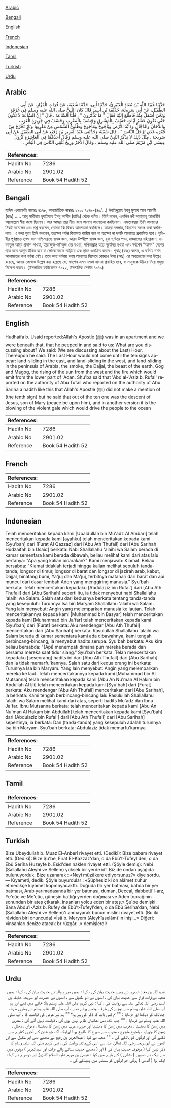 [Arabic](#arabic)

[Bengali](#bengali)

[English](#english)

[French](#french)

[Indonesian](#indonesian)

[Tamil](#tamil)

[Turkish](#turkish)

[Urdu](#urdu)

## Arabic


<div dir="rtl" lang="ar" style={{fontSize:'larger',backgroundColor:'#f8f9fa',padding:20}}>
حَدَّثَنَا عُبَيْدُ اللَّهِ بْنُ مُعَاذٍ الْعَنْبَرِيُّ، حَدَّثَنَا أَبِي، حَدَّثَنَا شُعْبَةُ، عَنْ فُرَاتٍ الْقَزَّازِ، عَنْ أَبِي الطُّفَيْلِ، عَنْ أَبِي سَرِيحَةَ، حُذَيْفَةَ بْنِ أَسِيدٍ قَالَ كَانَ النَّبِيُّ صلى الله عليه وسلم فِي غُرْفَةٍ وَنَحْنُ أَسْفَلَ مِنْهُ فَاطَّلَعَ إِلَيْنَا فَقَالَ ‏"‏ مَا تَذْكُرُونَ ‏"‏ ‏.‏ قُلْنَا السَّاعَةَ ‏.‏ قَالَ ‏"‏ إِنَّ السَّاعَةَ لاَ تَكُونُ حَتَّى تَكُونَ عَشْرُ آيَاتٍ خَسْفٌ بِالْمَشْرِقِ وَخَسْفٌ بِالْمَغْرِبِ وَخَسْفٌ فِي جَزِيرَةِ الْعَرَبِ وَالدُّخَانُ وَالدَّجَّالُ وَدَابَّةُ الأَرْضِ وَيَأْجُوجُ وَمَأْجُوجُ وَطُلُوعُ الشَّمْسِ مِنْ مَغْرِبِهَا وَنَارٌ تَخْرُجُ مِنْ قُعْرَةِ عَدَنٍ تَرْحَلُ النَّاسَ ‏"‏ ‏.‏ قَالَ شُعْبَةُ وَحَدَّثَنِي عَبْدُ الْعَزِيزِ بْنُ رُفَيْعٍ عَنْ أَبِي الطُّفَيْلِ عَنْ أَبِي سَرِيحَةَ ‏.‏ مِثْلَ ذَلِكَ لاَ يَذْكُرُ النَّبِيَّ صلى الله عليه وسلم وَقَالَ أَحَدُهُمَا فِي الْعَاشِرَةِ نُزُولُ عِيسَى ابْنِ مَرْيَمَ صلى الله عليه وسلم ‏.‏ وَقَالَ الآخَرُ وَرِيحٌ تُلْقِي النَّاسَ فِي الْبَحْرِ ‏.‏
</div>
<div style={{backgroundColor:'#f8f9fa',padding:20, marginBottom: 10}}><table> <thead> <tr> <th>References:</th> <th></th> </tr> </thead> <tbody><tr><td>Hadith No</td><td>7286</td></tr><tr><td>Arabic No</td><td>2901.02</td></tr><tr><td>Reference</td><td>Book 54 Hadith 52</td></tr></tbody></table></div>

## Bengali


<div dir="ltr" lang="bn" style={{fontSize:'larger',backgroundColor:'#f8f9fa',padding:20}}>
হাদিস একাডেমি নাম্বারঃ ৭১৭৮, আন্তর্জাতিক নাম্বারঃ ২৯০১ ৭১৭৮-(৪০/...) উবাইদুল্লাহ ইবনু মুআয আল আম্বারী (রহঃ) ..... আবূ সারীহাহ হুযাইফাহ ইবনু আসীদ (রাযিঃ) থেকে বর্ণিত। তিনি বলেন, একদিন নবী সাল্লাল্লাহু আলাইহি ওয়াসাল্লাম স্বীয় কক্ষে ছিলেন। আর আমরা তার নীচে বসে আলাপ আলোচনা করছিলাম। এমতাবস্থায় তিনি আমাদের নিকট আসলেন এবং প্রশ্ন করলেন, তোমরা কি বিষয়ে আলোচনা করছিলে। আমরা বললাম, কিয়ামত সম্বন্ধে কথা বলছিলাম। এ কথা শুনে তিনি বললেন, ততক্ষণ পর্যন্ত কিয়ামত কায়িম হবে না যতক্ষণ না দশটি আলামত প্রকাশিত হবে। পৃথিবীর পূর্বপ্রান্তে ভূখণ্ড ধ্বস পশ্চিমপ্রান্তে ভূখণ্ড ধ্বস, আরব উপদ্বীপে ভূখণ্ড ধ্বস, ধূয়া ছড়িয়ে পড়া, দাজ্জালের বহিঃপ্রকাশ, দাব্বাতুল আর্‌য প্রকাশ পাওয়া, ইয়া'জুজ-মা'জুজ বের হওয়া, পশ্চিমপ্রান্ত হতে সূর্যোদয় হওয়া এবং সর্বশেষ "আদন" দেশের প্রান্ত হতে আগুন উত্থিত হবে যা লোকেদেরকে তাড়িয়ে এক স্থানে একত্রিত করবে। শুবাহ্ (রহঃ) বলেন, এ বর্ণনায় দশম আলামতের কথা বর্ণনা নেই। তবে অন্য বর্ণনায় দশম আলামত হিসেবে কোথাও ঈসা (আঃ) এর অবতরণের কথা উল্লেখ রয়েছে, আবার কোথাও উল্লেখ করা হয়েছে যে, সর্বশেষ এমন দমকা হাওয়া প্রবাহিত হবে, যা মানুষকে উড়িয়ে নিয়ে সমুদ্রে নিক্ষেপ করবে। (ইসলামিক ফাউন্ডেশন ৭০২২, ইসলামিক সেন্টার ৭০৭৯)
</div>
<div style={{backgroundColor:'#f8f9fa',padding:20, marginBottom: 10}}><table> <thead> <tr> <th>References:</th> <th></th> </tr> </thead> <tbody><tr><td>Hadith No</td><td>7286</td></tr><tr><td>Arabic No</td><td>2901.02</td></tr><tr><td>Reference</td><td>Book 54 Hadith 52</td></tr></tbody></table></div>

## English


<div dir="ltr" lang="en" style={{fontSize:'larger',backgroundColor:'#f8f9fa',padding:20}}>
Hudhaifa b. Usaid reported:Allah's Apostle (ﷺ) was in an apartment and we were beneath that, that he peeped in and said to us: What are you discussing about? We said: (We are discussing about the Last) Hour. Thereupon he said: The Last Hour would not come until the ten signs appear: land-sliding in the east, and land-sliding in the west, and land-sliding in the peninsula of Arabia, the smoke, the Dajjal, the beast of the earth, Gog and Magog, the rising of the sun from the west and the fire which would emit from the lower part of 'Adan. Shu'ba said that 'Abd al-'Aziz b. Rufai' reported on the authority of Abu Tufail who reported on the authority of Abu Sariha a hadith like this that Allah's Apostle (ﷺ) did not make a mention of (the tenth sign) but he said that out of the ten one was the descent of Jesus, son of Mary (peace be upon him), and in another version it is the blowing of the violent gale which would drive the people to the ocean
</div>
<div style={{backgroundColor:'#f8f9fa',padding:20, marginBottom: 10}}><table> <thead> <tr> <th>References:</th> <th></th> </tr> </thead> <tbody><tr><td>Hadith No</td><td>7286</td></tr><tr><td>Arabic No</td><td>2901.02</td></tr><tr><td>Reference</td><td>Book 54 Hadith 52</td></tr></tbody></table></div>

## French


<div dir="ltr" lang="fr" style={{fontSize:'larger',backgroundColor:'#f8f9fa',padding:20}}>

</div>
<div style={{backgroundColor:'#f8f9fa',padding:20, marginBottom: 10}}><table> <thead> <tr> <th>References:</th> <th></th> </tr> </thead> <tbody><tr><td>Hadith No</td><td>7286</td></tr><tr><td>Arabic No</td><td>2901.02</td></tr><tr><td>Reference</td><td>Book 54 Hadith 52</td></tr></tbody></table></div>

## Indonesian


<div dir="ltr" lang="id" style={{fontSize:'larger',backgroundColor:'#f8f9fa',padding:20}}>
Telah menceritakan kepada kami [Ubaidullah bin Mu'adz Al Ambari] telah menceritakan kepada kami [ayahku] telah menceritakan kepada kami [Syu'bah] dari [Furat Al Qazzaz] dari [Abu Ath Thufail] dari [Abu Sarihah Hudzaifah bin Usaid] berkata: Nabi Shallallahu 'alaihi wa Salam berada di kamar sementara kami berada dibawah, beliau melihat kami dari atas lalu bertanya: "Apa yang kalian bicarakan?" Kami menjawab: Kiamat. Beliau bersabda: "Kiamat tidaklah terjadi hingga kalian melihat sepuluh tanda-tanda; longsor di timur, longsor di barat dan longsor di jazirah arab, kabut, Dajjal, binatang bumi, Ya'juj dan Ma'juj, terbitnya matahari dari barat dan api muncul dari dasar lembah Aden yang menggiring manusia." Syu'bah berkata: Telah menceritakan kepadaku [Abdulaziz bin Rufai'] dari [Abu Ath Thufail] dari [Abu Sarihah] seperti itu, ia tidak menyebut nabi Shallallahu 'alaihi wa Salam. Salah satu dari keduanya berkata tentang tanda-tanda yang kesepuluh: Turunnya Isa bin Maryam Shallallahu 'alaihi wa Salam. Yang lain menyebut: Angin yang melemparkan manusia ke lautan. Telah menceritakannya kepada kami [Muhammad bin Basyar] telah menceritakan kepada kami [Muhammad bin Ja'far] telah menceritakan kepada kami [Syu'bah] dari [Furat] berkata: Aku mendengar [Abu Ath Thufail] menceritakan dari [Abu Sarihah] berkata: Rasulullah Shallallahu 'alaihi wa Salam berada di kamar sementara kami ada dibawahnya, kami tengah berbincang-bincang, ia menyebut hadits serupa. Syu'bah berkata: Aku kira beliau bersabda: "(Api) menempati dimana pun mereka berada dan bersama mereka saat tidur siang." Syu'bah berkata: Telah menceritakan kepadaku [seseorang] hadits ini dari [Abu Ath Thufail] dari [Abu Sarihah] dan ia tidak memarfu'kannya. Salah satu dari kedua orang ini berkata: Turunnya Isa bin Maryam. Yang lain menyebut: Angin yang melemparkan mereka ke laut. Telah menceritakannya kepada kami [Muhammad bin Al Mutsanna] telah menceritakan kepada kami [Abu An Nu'man Al Hakim bin Abdullah Al Ijli] telah menceritakan kepada kami [Syu'bah] dari [Furat] berkata: Aku mendengar [Abu Ath Thufail] menceritakan dari [Abu Sarihah], ia berkata: Kami tengah berbincang-bincang lalu Rasulullah Shallallahu 'alaihi wa Salam melihat kami dari atas, seperti hadits Mu'adz dan Ibnu Ja'far. Ibnu Mutsanna berkata: telah menceritakan kepada kami [Abu An Nu'man Al Hakam bin Abdullah] telah menceritakan kepada kami [Syu'bah] dari [Abdulaziz bin Rufai'] dari [Abu Ath Thufail] dari [Abu Sarihah] sepertinya, ia berkata: Dan (tanda-tanda) yang kesepuluh adalah turunnya Isa bin Maryam. Syu'bah berkata: Abdulaziz tidak memarfu'kannya
</div>
<div style={{backgroundColor:'#f8f9fa',padding:20, marginBottom: 10}}><table> <thead> <tr> <th>References:</th> <th></th> </tr> </thead> <tbody><tr><td>Hadith No</td><td>7286</td></tr><tr><td>Arabic No</td><td>2901.02</td></tr><tr><td>Reference</td><td>Book 54 Hadith 52</td></tr></tbody></table></div>

## Tamil


<div dir="ltr" lang="ta" style={{fontSize:'larger',backgroundColor:'#f8f9fa',padding:20}}>

</div>
<div style={{backgroundColor:'#f8f9fa',padding:20, marginBottom: 10}}><table> <thead> <tr> <th>References:</th> <th></th> </tr> </thead> <tbody><tr><td>Hadith No</td><td>7286</td></tr><tr><td>Arabic No</td><td>2901.02</td></tr><tr><td>Reference</td><td>Book 54 Hadith 52</td></tr></tbody></table></div>

## Turkish


<div dir="ltr" lang="tr" style={{fontSize:'larger',backgroundColor:'#f8f9fa',padding:20}}>
Bize Ubeydullah b. Muaz El-Anberî rivayet etti. (Dediki): Bize babam rivayet etti. (Dediki): Bize Şu'be, Fırat EI-Kazzâz'dan, o da Ebû't-Tufeyl'den, o da Ebû Serîha Huzeyfe b. Esid'den naklen rivayet etti. (Şöyle demiş): Nebi (Sallallahu Aleyhi ve Sellem) yüksek bir yerde idî. Biz de ondan aşağıda bulunuyorduk. Bize uzanarak : «Neyi müzâkere ediyorsunuz?» diye sordu. — Kıyameti, dedik. Şöyle buyurdular : «Şüphesiz ki on alâmet zuhur etmedikçe kıyamet kopmnyacakttr. Doğuda bîr yer batması, batıda bir yer batması, Arab yarımadasında bir yer batması, duman, Deccal, dabbetü'l-arz, Ye'cûc ve Me'cûc, güneşin battığı yerden doğması ve Aden toprağının sonundan bir ateş çtkarak, insanları yolcu eden bir ateş.» Şu'be demişki: Bana Abdu'l-Aziz b. Rufey de Ebû't-Tufeyl'den, o da Ebû Serîha'dan, Nebi (Sallallahu Aleyhi ve Sellem)'i anmayarak bunun mislini rivayet etti. (Bu iki râviden biri onuncuda) «İsâ b. Meryem (Aleyhîsselâm)'ın inişi...» Diğeri: «insanları denize atacak br rüzgâr...» demişlerdir
</div>
<div style={{backgroundColor:'#f8f9fa',padding:20, marginBottom: 10}}><table> <thead> <tr> <th>References:</th> <th></th> </tr> </thead> <tbody><tr><td>Hadith No</td><td>7286</td></tr><tr><td>Arabic No</td><td>2901.02</td></tr><tr><td>Reference</td><td>Book 54 Hadith 52</td></tr></tbody></table></div>

## Urdu


<div dir="rtl" lang="ur" style={{fontSize:'larger',backgroundColor:'#f8f9fa',padding:20}}>
عبیداللہ بن معاذ عنبری نے ہمیں حدیث بیان کی ، کہا : ہمیں میرے والد نے حدیث بیان کی ، کہا : ہمیں شعبہ نےفرات قزاز سے حدیث بیان کی ، انھوں نے ابو طفیل سے ، انھوں نے حضرت ابو سریحہ حذیفہ بن اسید رضی اللہ تعالیٰ عنہ سے روایت کی ، کہا : نبی کریم صلی اللہ علیہ وسلم بالا خانے میں تھے اور ہم آپ صلی اللہ علیہ وسلم سے نیچے کی طرف بیٹھے ہوئے تھے ، آپ صلی اللہ علیہ وسلم نے ہماری طرف جھانک کر دیکھا اور فرمایا : "" تم کس بات کا ذکر کررہے ہو؟ "" ہم نے عرض کی قیامت کا ۔ آپ صلی اللہ علیہ وسلم نے فرمایا : "" جب تک دس نشانیاں ظاہر نہیں ہوں گی ، قیامت نہیں آئے گی : مشرق میں زمین کا دھنسنا ، مغرب میں زمین کا دھنسنا اور جزیرہ عرب میں زمین کا دھنسنا ، دھواں ، دجال ، زمین کا چوپایہ ، یاجوج ماجوج ، مغرب سے سورج کا طلوع ہونا اورایک آگ جو عدن کے آخری کنارے سے نکلے گی اور لوگوں کو ہانکے گی ۔ "" شعبہ نے کہا : عبدالعزیز بن رفیع نے مجھے بھی ابو طفیل سے اور انھوں نے ابوسریحہ رضی اللہ تعالیٰ عنہ سے اسی کےمانند روایت کی ، نبی کریم صلی اللہ علیہ وسلم کا ذکر نہیں کیا ( موقوف حدیث بیان کی ) اور ( مجھے حدیث سنانے والے فرات اور عبدالعزیز ) دونوں میں سے ایک نے دسویں ( نشانی ) کے بارے میں کہا : عیسیٰ بن مریم علیہ السلام کانزول اور دوسرے نے کہا : ایک ہوا ( آندھی ) ہوگی جو لوگوں کو سمندر میں پھینکے گی ۔
</div>
<div style={{backgroundColor:'#f8f9fa',padding:20, marginBottom: 10}}><table> <thead> <tr> <th>References:</th> <th></th> </tr> </thead> <tbody><tr><td>Hadith No</td><td>7286</td></tr><tr><td>Arabic No</td><td>2901.02</td></tr><tr><td>Reference</td><td>Book 54 Hadith 52</td></tr></tbody></table></div>